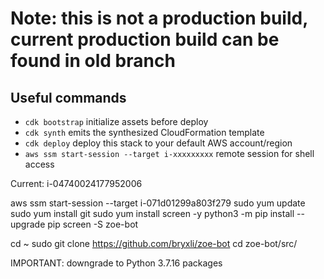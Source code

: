 # Note: this is not a production build, current production build can be found in old branch

## Useful commands

 * `cdk bootstrap`   initialize assets before deploy
 * `cdk synth`       emits the synthesized CloudFormation template
 * `cdk deploy`      deploy this stack to your default AWS account/region
 * `aws ssm start-session --target i-xxxxxxxxx` remote session for shell access

Current: i-04740024177952006

aws ssm start-session --target i-071d01299a803f279
sudo yum update
sudo yum install git
sudo yum install screen -y
python3 -m pip install --upgrade pip
screen -S zoe-bot

cd ~
sudo git clone https://github.com/bryxli/zoe-bot
cd zoe-bot/src/

IMPORTANT: downgrade to Python 3.7.16 packages